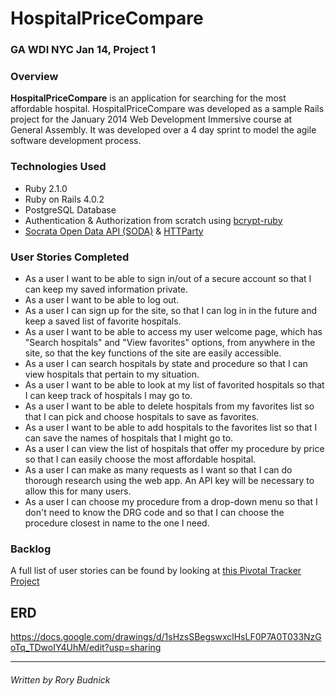 # HospitalPriceCompare

### GA WDI NYC Jan 14, Project 1

### Overview

**HospitalPriceCompare** is an application for searching for the most affordable hospital. HospitalPriceCompare was developed as a sample Rails project for the January 2014 Web Development Immersive course at General Assembly. It was developed over a 4 day sprint to model the agile software development process.

### Technologies Used

* Ruby 2.1.0
* Ruby on Rails 4.0.2
* PostgreSQL Database
* Authentication & Authorization from scratch using [bcrypt-ruby](http://bcrypt-ruby.rubyforge.org/)
* [Socrata Open Data API (SODA)](http://dev.socrata.com/) & [HTTParty](https://github.com/jnunemaker/httparty)

### User Stories Completed

* As a user I want to be able to sign in/out of a secure account so that I can keep my saved information private.
* As a user I want to be able to log out.
* As a user I can sign up for the site, so that I can log in in the future and keep a saved list of favorite hospitals.
* As a user I want to be able to access my user welcome page, which has "Search hospitals" and "View favorites" options, from anywhere in the site, so that the key functions of the site are easily accessible.
* As a user I can search hospitals by state and procedure so that I can view hospitals that pertain to my situation.
* As a user I want to be able to look at my list of favorited hospitals so that I can keep track of hospitals I may go to.
* As a user I want to be able to delete hospitals from my favorites list so that I can pick and choose hospitals to save as favorites.
* As a user I want to be able to add hospitals to the favorites list so that I can save the names of hospitals that I might go to.
* As a user I can view the list of hospitals that offer my procedure by price so that I can easily choose the most affordable hospital.
* As a user I can make as many requests as I want so that I can do thorough research using the web app.  An API key will be necessary to allow this for many users.
* As a user I can choose my procedure from a drop-down menu so that I don't need to know the DRG code and so that I can choose the procedure closest in name to the one I need.

### Backlog

A full list of user stories can be found by looking at [this Pivotal Tracker Project](https://www.pivotaltracker.com/s/projects/1015698)

## ERD

https://docs.google.com/drawings/d/1sHzsSBegswxclHsLF0P7A0T033NzGoTq_TDwoIY4UhM/edit?usp=sharing

---
###### Written by Rory Budnick